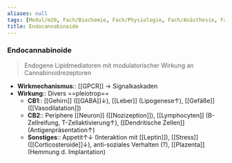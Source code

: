```yaml
---
aliases: null
tags: [Modul/m20, Fach/Biochemie, Fach/Physiologie, Fach/Anästhesie, Fach/Neurologie]
title: Endocannabinoide
---
```

### Endocannabinoide
> Endogene Lipidmediatoren mit modulatorischer Wirkung an Cannabinoidrezeptoren
- **Wirkmechanismus**:: [[GPCR]] → Signalkaskaden
- **Wirkung**:: Divers ==pleiotrop==
	- **CB1**:: [[Gehirn]] ([[GABA]]↓), [[Leber]] (Lipogenese↑), [[Gefäße]] ([[Vasodilatation]])
	- **CB2**:: Periphere [[Neuron]] ([[Nozizeption]]), [[Lymphocyten]] (B-Zellreifung, T-Zellaktivierung↑), [[Dendritische Zellen]] (Antigenpräsentation↑)
	- **Sonstiges**:: Appetit↑↓ (Interaktion mit [[Leptin]]), [[Stress]] ([[Corticosteroide]]↓), anti-soziales Verhalten (?), [[Plazenta]] (Hemmung d. Implantation)